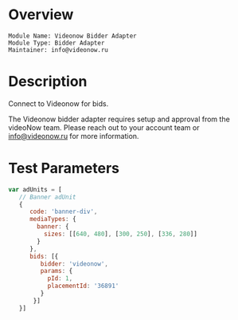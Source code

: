 # Overview

```
Module Name: Videonow Bidder Adapter
Module Type: Bidder Adapter
Maintainer: info@videonow.ru
```

# Description

Connect to Videonow for bids.

The Videonow bidder adapter requires setup and approval from the videoNow team.
Please reach out to your account team or info@videonow.ru for more information.

# Test Parameters
```javascript
var adUnits = [
   // Banner adUnit
   {
      code: 'banner-div',
      mediaTypes: {
        banner: {
          sizes: [[640, 480], [300, 250], [336, 280]]
        }
      },
      bids: [{
         bidder: 'videonow',
         params: {
           pId: 1,
           placementId: '36891'
         }
       }]
   }]
```
